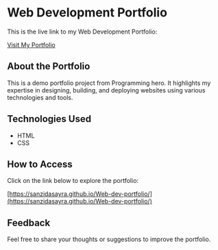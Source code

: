 # Web Development Portfolio

This is the live link to my Web Development Portfolio:

[Visit My Portfolio](https://sanzidasayra.github.io/Web-dev-portfolio/)

## About the Portfolio

This is a demo portfolio project from Programming hero. It highlights my expertise in designing, building, and deploying websites using various technologies and tools.


## Technologies Used

- HTML
- CSS

## How to Access

Click on the link below to explore the portfolio:

[https://sanzidasayra.github.io/Web-dev-portfolio/](https://sanzidasayra.github.io/Web-dev-portfolio/)

## Feedback

Feel free to share your thoughts or suggestions to improve the portfolio.
